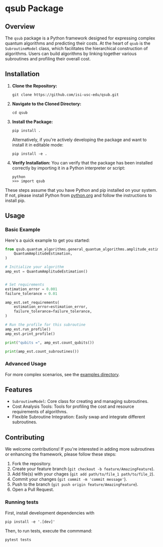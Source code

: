 # qsub Package

## Overview
The `qsub` package is a Python framework designed for expressing complex quantum algorithms and predicting their costs. At the heart of `qsub` is the `SubroutineModel` class, which facilitates the hierarchical construction of algorithms. Users can build algorithms by linking together various subroutines and profiling their overall cost.

## Installation

1. **Clone the Repository:**
   ```
   git clone https://github.com/isi-usc-edu/qsub.git
   ```

2. **Navigate to the Cloned Directory:**
   ```
   cd qsub
   ```

3. **Install the Package:**
   ```
   pip install .
   ```
   Alternatively, if you're actively developing the package and want to install it in editable mode:
   ```
   pip install -e .
   ```

4. **Verify Installation:**
   You can verify that the package has been installed correctly by importing it in a Python interpreter or script:
   ```
   python
   >>> import qsub
   ```

These steps assume that you have Python and pip installed on your system. If not, please install Python from [python.org](https://www.python.org/downloads/) and follow the instructions to install pip.

## Usage

### Basic Example
Here's a quick example to get you started:

```python
from qsub.quantum_algorithms.general_quantum_algorithms.amplitude_estimation import (
    QuantumAmplitudeEstimation,
)

# Initialize your algorithm
amp_est = QuantumAmplitudeEstimation()


# Set requirements
estimation_error = 0.001
failure_tolerance = 0.01

amp_est.set_requirements(
    estimation_error=estimation_error,
    failure_tolerance=failure_tolerance,
)

# Run the profile for this subroutine
amp_est.run_profile()
amp_est.print_profile()

print("qubits =", amp_est.count_qubits())

print(amp_est.count_subroutines())
```

### Advanced Usage
For more complex scenarios, see the [examples directory](examples).

## Features
- `SubroutineModel`: Core class for creating and managing subroutines.
- Cost Analysis Tools: Tools for profiling the cost and resource requirements of algorithms.
- Flexible Subroutine Integration: Easily swap and integrate different subroutines.

## Contributing
We welcome contributions! If you're interested in adding more subroutines or enhancing the framework, please follow these steps:
1. Fork the repository.
2. Create your feature branch (`git checkout -b feature/AmazingFeature`).
3. Add file(s) with your chages (`git add path/to/file_1 path/to/file_2`).
4. Commit your changes (`git commit -m 'commit message'`).
5. Push to the branch (`git push origin feature/AmazingFeature`).
6. Open a Pull Request.

### Running tests
First, install development dependencies with
```
pip install -e '.[dev]'
```
Then, to run tests, execute the commmand:
```
pytest tests
```
